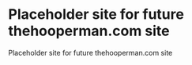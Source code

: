 # Placeholder site for future thehooperman.com site
Placeholder site for future thehooperman.com site
